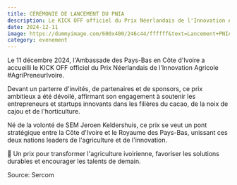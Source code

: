```yaml
---
title: CÉRÉMONIE DE LANCEMENT DU PNIA
description: Le KICK OFF officiel du Prix Néerlandais de l'Innovation Agricole
date: 2024-12-11
image: https://dummyimage.com/600x400/246c44/ffffff&text=Lancement+PNIA
category: evenement
---
```


Le 11 décembre 2024, l'Ambassade des Pays-Bas en Côte d'Ivoire a accueilli le KICK OFF officiel du Prix Néerlandais de l'Innovation Agricole #AgriPreneurIvoire.

Devant un parterre d'invités, de partenaires et de sponsors, ce prix ambitieux a été dévoilé, affirmant son engagement à soutenir les entrepreneurs et startups innovants dans les filières du cacao, de la noix de cajou et de l'horticulture.

Né de la volonté de SEM Jeroen Keldershuis, ce prix se veut un pont stratégique entre la Côte d'Ivoire et le Royaume des Pays-Bas, unissant ces deux nations leaders de l'agriculture et de l'innovation.

🌱 Un prix pour transformer l'agriculture ivoirienne, favoriser les solutions durables et encourager les talents de demain.

Source: Sercom
